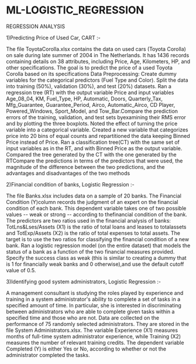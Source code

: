 # ML-LOGISTIC_REGRESSION
REGRESSION ANALYSIS

1)Predicting Price of Used Car, CART :-

The file ToyotaCorolla.xlsx contains the data on used cars (Toyota Corolla) on sale during late summer of 2004 in The Netherlands. It has 1436 records containing details on
38 attributes, including Price, Age, Kilometers, HP, and other specifications. The goal is to predict the price of a used Toyota Corolla based on its specifications
Data Preprocessing: Create dummy variables for the categorical predictors (Fuel Type
and Color). Split the data into training (50%), validation (30%), and test (20%) datasets.
Ran a regression tree (RT) with the output variable Price and input variables Age_08_04, KM, Fuel_Type, HP, Automatic, Doors, Quarterly_Tax, Mfg_Guarantee, Guarantee_Period, Airco, Automatic_Airco, CD Player, Powered_Windows, Sport_Model, and Tow_Bar.Compare the prediction errors of the training, validation, and test sets byexamining their RMS error and by plotting the three boxplots.
Noted the effect of turning the price variable into a categorical variable. Created a new variable that categorizes price into 20 bins of equal counts and repartitioned the data keeping Binned Price instead of Price. 
Ran a classification tree(CT) with the same set of input variables as in the RT, and with Binned Price as the output variable. Compared the tree generated by the CT with the one generated by the RTCompare the predictions in terms of the predictors that were used, the magnitude of the difference between the two predictions, and the advantages and disadvantages of the two methods

2)Financial condition of banks, Logistic Regression :-

The file Banks.xlsx includes data on a sample of 20 banks. The Financial Condition (Y)column records the judgment of an expert on the financial condition of each bank. This
dependent variable takes one of two possible values -- weak or strong -- according to thefinancial condition of the bank. 
The predictors are two ratios used in the financial analysis of banks: TotLns&Lses/Assets (X1) is the ratio of total loans and leases to totalassets and TotExp/Assets (X2) is the ratio of total expenses to total assets. The target is to use the two ratios for classifying the financial condition of a new bank.
Ran a logistic regression model (on the entire dataset) that models the status of a bank as a function of the two financial measures provided. Specify the success class as weak
(this is similar to creating a dummy that is 1 for financially weak banks and 0 otherwise),and use the default cutoff value of 0.5.

3)Identifying good system administrators, Logistic Regression :-

A management consultant is studying the roles played by experience and training in a system administrator's ability to complete a set of tasks in a specified amount of time. In
particular, she is interested in discriminating between administrators who are able to complete given tasks within a specified time and those who are not. Data are collected
on the performance of 75 randomly selected administrators. They are stored in the file System Administrators.xlsx.
The variable Experience (X1) measures months of full-time system administrator experience, while Training (X2) measures the number of relevant training credits. The dependent variable Completed (Y) is either Yes or No, according to whether or not the administrator completed the tasks.
